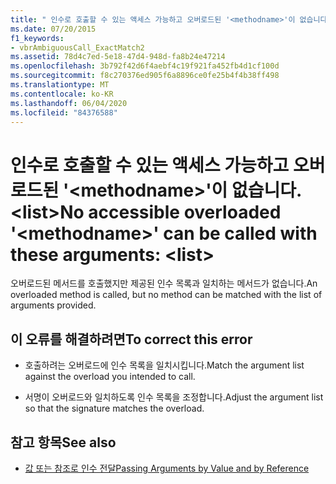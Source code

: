 ```yaml
---
title: " 인수로 호출할 수 있는 액세스 가능하고 오버로드된 '<methodname>'이 없습니다. <list>"
ms.date: 07/20/2015
f1_keywords:
- vbrAmbiguousCall_ExactMatch2
ms.assetid: 78d4c7ed-5e18-47d4-948d-fa8b24e47214
ms.openlocfilehash: 3b792f42d6f4aebf4c19f921fa452fb4d1cf100d
ms.sourcegitcommit: f8c270376ed905f6a8896ce0fe25b4f4b38ff498
ms.translationtype: MT
ms.contentlocale: ko-KR
ms.lasthandoff: 06/04/2020
ms.locfileid: "84376588"
---
```

# <a name="no-accessible-overloaded-methodname-can-be-called-with-these-arguments-list"></a><span data-ttu-id="6726c-102"> 인수로 호출할 수 있는 액세스 가능하고 오버로드된 '\<methodname>'이 없습니다.\<list></span><span class="sxs-lookup"><span data-stu-id="6726c-102">No accessible overloaded '\<methodname>' can be called with these arguments: \<list></span></span>
<span data-ttu-id="6726c-103">오버로드된 메서드를 호출했지만 제공된 인수 목록과 일치하는 메서드가 없습니다.</span><span class="sxs-lookup"><span data-stu-id="6726c-103">An overloaded method is called, but no method can be matched with the list of arguments provided.</span></span>  
  
## <a name="to-correct-this-error"></a><span data-ttu-id="6726c-104">이 오류를 해결하려면</span><span class="sxs-lookup"><span data-stu-id="6726c-104">To correct this error</span></span>  
  
- <span data-ttu-id="6726c-105">호출하려는 오버로드에 인수 목록을 일치시킵니다.</span><span class="sxs-lookup"><span data-stu-id="6726c-105">Match the argument list against the overload you intended to call.</span></span>  
  
- <span data-ttu-id="6726c-106">서명이 오버로드와 일치하도록 인수 목록을 조정합니다.</span><span class="sxs-lookup"><span data-stu-id="6726c-106">Adjust the argument list so that the signature matches the overload.</span></span>  
  
## <a name="see-also"></a><span data-ttu-id="6726c-107">참고 항목</span><span class="sxs-lookup"><span data-stu-id="6726c-107">See also</span></span>

- [<span data-ttu-id="6726c-108">값 또는 참조로 인수 전달</span><span class="sxs-lookup"><span data-stu-id="6726c-108">Passing Arguments by Value and by Reference</span></span>](../programming-guide/language-features/procedures/passing-arguments-by-value-and-by-reference.md)
